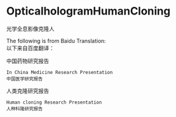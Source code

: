 # OpticalhologramHumanCloning
光学全息影像克隆人                   

The following is from Baidu Translation:                </br>
以下来自百度翻译：                                       </br>

中国药物研究报告                                          </br>

`In China Medicine Research Presentation`               </br>
`中国医学研究报告`                                        </br>

人类克隆研究报告                                          </br>

`Human cloning Research Presentation`                    </br>
`人种科隆研究报告`                                        </br>










